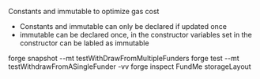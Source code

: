 Constants and immutable to optimize gas cost 
- Constants and immutable can only be declared if updated once
- immutable can be declared once, in the constructor
variables set in the constructor can be labled as immutable

forge snapshot --mt testWithDrawFromMultipleFunders
forge test --mt testWithdrawFromASingleFunder -vv
forge inspect FundMe storageLayout


